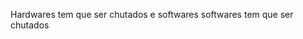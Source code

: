 Hardwares tem que ser chutados e softwares softwares tem que ser chutados

<!--
Esse é um [site](https://empres-exemplo.000webhostapp.com/index.html) que dou umas melhoradas quando tenho vontade 
 


leonardo-felipe-sanchez/leonardo-felipe-sanchez is a ✨ special ✨ repository because its `README.md` (this file) appears on your GitHub profile.
You can click the Preview link to take a look at your changes.
--->
